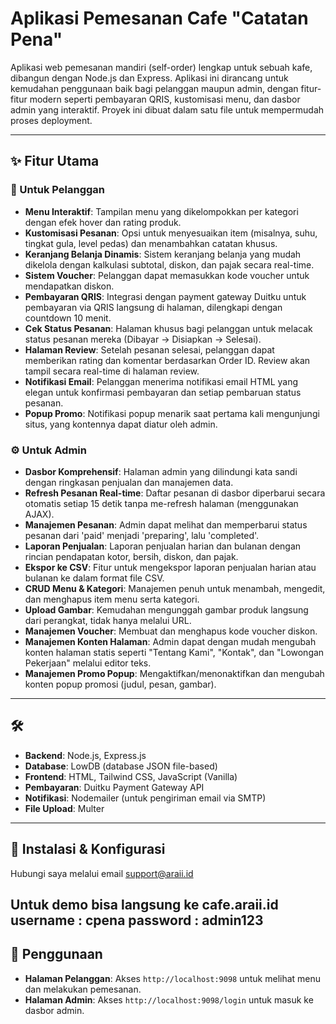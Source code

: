 # Aplikasi Pemesanan Cafe "Catatan Pena"

Aplikasi web pemesanan mandiri (self-order) lengkap untuk sebuah kafe, dibangun dengan Node.js dan Express. Aplikasi ini dirancang untuk kemudahan penggunaan baik bagi pelanggan maupun admin, dengan fitur-fitur modern seperti pembayaran QRIS, kustomisasi menu, dan dasbor admin yang interaktif. Proyek ini dibuat dalam satu file untuk mempermudah proses deployment.

---

## ✨ Fitur Utama

### 👤 Untuk Pelanggan
- **Menu Interaktif**: Tampilan menu yang dikelompokkan per kategori dengan efek hover dan rating produk.
- **Kustomisasi Pesanan**: Opsi untuk menyesuaikan item (misalnya, suhu, tingkat gula, level pedas) dan menambahkan catatan khusus.
- **Keranjang Belanja Dinamis**: Sistem keranjang belanja yang mudah dikelola dengan kalkulasi subtotal, diskon, dan pajak secara real-time.
- **Sistem Voucher**: Pelanggan dapat memasukkan kode voucher untuk mendapatkan diskon.
- **Pembayaran QRIS**: Integrasi dengan payment gateway Duitku untuk pembayaran via QRIS langsung di halaman, dilengkapi dengan countdown 10 menit.
- **Cek Status Pesanan**: Halaman khusus bagi pelanggan untuk melacak status pesanan mereka (Dibayar -> Disiapkan -> Selesai).
- **Halaman Review**: Setelah pesanan selesai, pelanggan dapat memberikan rating dan komentar berdasarkan Order ID. Review akan tampil secara real-time di halaman review.
- **Notifikasi Email**: Pelanggan menerima notifikasi email HTML yang elegan untuk konfirmasi pembayaran dan setiap pembaruan status pesanan.
- **Popup Promo**: Notifikasi popup menarik saat pertama kali mengunjungi situs, yang kontennya dapat diatur oleh admin.

### ⚙️ Untuk Admin
- **Dasbor Komprehensif**: Halaman admin yang dilindungi kata sandi dengan ringkasan penjualan dan manajemen data.
- **Refresh Pesanan Real-time**: Daftar pesanan di dasbor diperbarui secara otomatis setiap 15 detik tanpa me-refresh halaman (menggunakan AJAX).
- **Manajemen Pesanan**: Admin dapat melihat dan memperbarui status pesanan dari 'paid' menjadi 'preparing', lalu 'completed'.
- **Laporan Penjualan**: Laporan penjualan harian dan bulanan dengan rincian pendapatan kotor, bersih, diskon, dan pajak.
- **Ekspor ke CSV**: Fitur untuk mengekspor laporan penjualan harian atau bulanan ke dalam format file CSV.
- **CRUD Menu & Kategori**: Manajemen penuh untuk menambah, mengedit, dan menghapus item menu serta kategori.
- **Upload Gambar**: Kemudahan mengunggah gambar produk langsung dari perangkat, tidak hanya melalui URL.
- **Manajemen Voucher**: Membuat dan menghapus kode voucher diskon.
- **Manajemen Konten Halaman**: Admin dapat dengan mudah mengubah konten halaman statis seperti "Tentang Kami", "Kontak", dan "Lowongan Pekerjaan" melalui editor teks.
- **Manajemen Promo Popup**: Mengaktifkan/menonaktifkan dan mengubah konten popup promosi (judul, pesan, gambar).

---

## 🛠️ 
- **Backend**: Node.js, Express.js
- **Database**: LowDB (database JSON file-based)
- **Frontend**: HTML, Tailwind CSS, JavaScript (Vanilla)
- **Pembayaran**: Duitku Payment Gateway API
- **Notifikasi**: Nodemailer (untuk pengiriman email via SMTP)
- **File Upload**: Multer

---

## 🚀 Instalasi & Konfigurasi
Hubungi saya melalui email support@araii.id

Untuk demo bisa langsung ke cafe.araii.id
username : cpena
password : admin123
---

## 📖 Penggunaan

- **Halaman Pelanggan**: Akses `http://localhost:9098` untuk melihat menu dan melakukan pemesanan.
- **Halaman Admin**: Akses `http://localhost:9098/login` untuk masuk ke dasbor admin.
